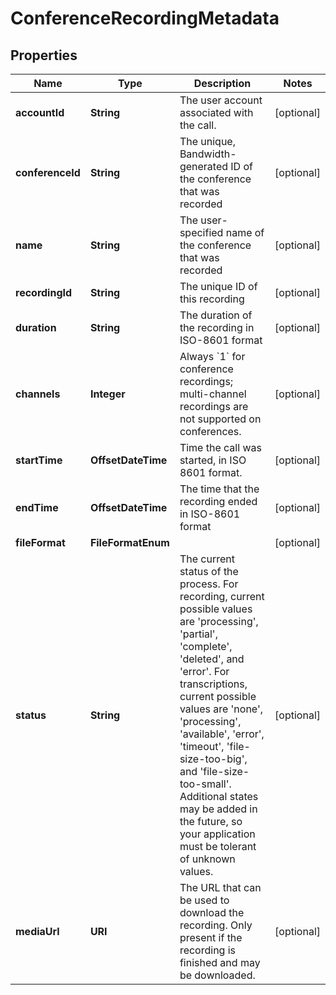 

# ConferenceRecordingMetadata


## Properties

| Name | Type | Description | Notes |
|------------ | ------------- | ------------- | -------------|
|**accountId** | **String** | The user account associated with the call. |  [optional] |
|**conferenceId** | **String** | The unique, Bandwidth-generated ID of the conference that was recorded |  [optional] |
|**name** | **String** | The user-specified name of the conference that was recorded |  [optional] |
|**recordingId** | **String** | The unique ID of this recording |  [optional] |
|**duration** | **String** | The duration of the recording in ISO-8601 format |  [optional] |
|**channels** | **Integer** | Always &#x60;1&#x60; for conference recordings; multi-channel recordings are not supported on conferences. |  [optional] |
|**startTime** | **OffsetDateTime** | Time the call was started, in ISO 8601 format. |  [optional] |
|**endTime** | **OffsetDateTime** | The time that the recording ended in ISO-8601 format |  [optional] |
|**fileFormat** | **FileFormatEnum** |  |  [optional] |
|**status** | **String** | The current status of the process. For recording, current possible values are &#39;processing&#39;, &#39;partial&#39;, &#39;complete&#39;, &#39;deleted&#39;, and &#39;error&#39;. For transcriptions, current possible values are &#39;none&#39;, &#39;processing&#39;, &#39;available&#39;, &#39;error&#39;, &#39;timeout&#39;, &#39;file-size-too-big&#39;, and &#39;file-size-too-small&#39;. Additional states may be added in the future, so your application must be tolerant of unknown values. |  [optional] |
|**mediaUrl** | **URI** | The URL that can be used to download the recording. Only present if the recording is finished and may be downloaded. |  [optional] |




